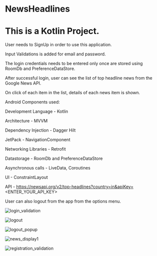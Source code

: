 # NewsHeadlines

# This is a Kotlin Project.

User needs to SignUp in order to use this application.

Input Validations is added for email and password. 

The login credentials needs to be entered only once are stored using RoomDb and PreferenceDataStore.

After successful login, user can see the list of top headline news from the Google News API.

On click of each item in the list, details of each news item is shown.

Android Components used:

Development Language - Kotlin

Architecture - MVVM

Dependency Injection - Dagger Hilt

JetPack - NavigationComponent

Networking Libraries - Retrofit

Datastorage - RoomDb and PreferenceDataStore

Asynchronous calls - LiveData, Coroutines

UI - ConstraintLayout

API - https://newsapi.org/v2/top-headlines?country=in&apiKey=<ENTER_YOUR_API_KEY>

User can also logout from the app from the options menu.

![login_validation](https://user-images.githubusercontent.com/16866972/133249218-1443ac81-1c9d-4697-abda-88dff3473851.png)

![logout](https://user-images.githubusercontent.com/16866972/133249222-744b10c6-d9ff-4ef1-8dc2-239a6bc8447c.png)

![logout_popup](https://user-images.githubusercontent.com/16866972/133249224-963a2f65-81a9-4863-8289-4beb4e21e9f3.png)

![news_display1](https://user-images.githubusercontent.com/16866972/133249225-434971a1-46d2-4c83-aa86-402d5c04573b.png)

![registration_validation](https://user-images.githubusercontent.com/16866972/133249231-d80105d9-aff6-4106-bf7d-2a700667b319.png)


